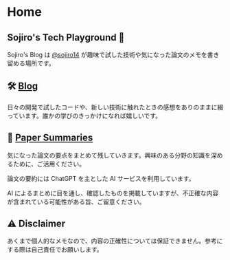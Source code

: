 # Home
## Sojiro's Tech Playground 🔧
Sojiro's Blog は [@sojiro14](https://x.com/sojiro14) が趣味で試した技術や気になった論文のメモを書き留める場所です。

## 🛠️ [Blog](../blog/)
日々の開発で試したコードや、新しい技術に触れたときの感想をありのままに綴っています。誰かの学びのきっかけになれば嬉しいです。

## 📄 [Paper Summaries](/papers/)
気になった論文の要点をまとめて残していきます。興味のある分野の知識を深めるために、ご活用ください。

論文の要約には ChatGPT を主とした AI サービスを利用しています。

AI によるまとめに目を通し、確認したものを掲載していますが、不正確な内容が含まれている可能性がある旨、ご留意ください。

## ⚠️ Disclaimer
あくまで個人的なメモなので、内容の正確性については保証できません。参考にする際は自己責任でお願いします。